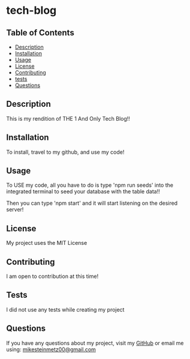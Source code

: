# tech-blog

## Table of Contents

- [Description](#description)
- [Installation](#installation)
- [Usage](#usage)
- [License](#license)
- [Contributing](#contributing)
- [tests](#tests)
- [Questions](#questions)

## Description
This is my rendition of THE 1 And Only Tech Blog!!

## Installation
To install, travel to my github, and use my code! 

## Usage 
To USE my code, all you have to do is type 'npm run seeds' into the integrated terminal to seed your database with the table data!!

Then you can type 'npm start' and it will start listening on the desired server!

## License
My project uses the MIT License

## Contributing
I am open to contribution at this time!

## Tests
I did not use any tests while creating my project

## Questions
If you have any questions about my project, visit my [GitHub](https://github.com/mgsteinmetz) 
or email me using: mikesteinmetz00@gmail.com
